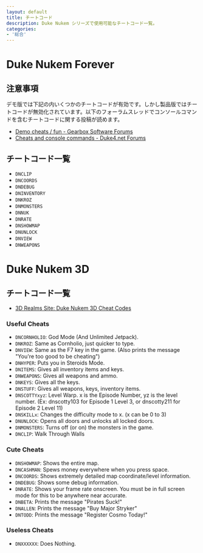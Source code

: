 ```yaml
---
layout: default
title: チートコード
description: Duke Nukem シリーズで使用可能なチートコード一覧。
categories:
- '総合'
---
```


Duke Nukem Forever
==================

注意事項
--------

デモ版では下記の内いくつかのチートコードが有効です。しかし製品版ではチートコードが無効化されています。以下のフォーラムスレッドでコンソールコマンドを含むチートコードに関する投稿が読めます。

* [Demo cheats / fun - Gearbox Software Forums](http://forums.gearboxsoftware.com/showthread.php?p=2341479)
* [Cheats and console commands - Duke4.net Forums](http://forums.duke4.net/topic/4063-cheats-and-console-commands/)

チートコード一覧
----------------

* `DNCLIP`
* `DNCOORDS`
* `DNDEBUG`
* `DNINVENTORY`
* `DNKROZ`
* `DNMONSTERS`
* `DNNUK`
* `DNRATE`
* `DNSHOWMAP`
* `DNUNLOCK`
* `DNVIEW`
* `DNWEAPONS`

Duke Nukem 3D
=============

チートコード一覧
----------------

* [3D Realms Site: Duke Nukem 3D Cheat Codes](http://www.3drealms.com/cheat/duke3d.html)

### Useful Cheats

* `DNCORNHOLIO`: God Mode (And Unlimited Jetpack).
* `DNKROZ`: Same as Cornholio, just quicker to type.
* `DNVIEW`: Same as the F7 key in the game. (Also prints the message "You're too good to be cheating")
* `DNHYPER`: Puts you in Steroids Mode.
* `DNITEMS`: Gives all inventory items and keys.
* `DNWEAPONS`: Gives all weapons and ammo.
* `DNKEYS`: Gives all the keys.
* `DNSTUFF`: Gives all weapons, keys, inventory items.
* `DNSCOTTYxyz`: Level Warp. x is the Episode Number, yz is the level number. (Ex: dnscotty103 for Episode 1 Level 3, or dnscotty211 for Episode 2 Level 11)
* `DNSKILLx`: Changes the difficulty mode to x. (x can be 0 to 3)
* `DNUNLOCK`: Opens all doors and unlocks all locked doors.
* `DNMONSTERS`: Turns off (or on) the monsters in the game.
* `DNCLIP`: Walk Through Walls 

### Cute Cheats

* `DNSHOWMAP`: Shows the entire map.
* `DNCASHMAN`: Spews money everywhere when you press space.
* `DNCOORDS`: Shows extremely detailed map coordinate/level information.
* `DNDEBUG`: Shows some debug information.
* `DNRATE`: Shows your frame rate onscreen. You must be in full screen mode for this to be anywhere near accurate.
* `DNBETA`: Prints the message "Pirates Suck!"
* `DNALLEN`: Prints the message "Buy Major Stryker"
* `DNTODD`: Prints the message "Register Cosmo Today!"

### Useless Cheats

* `DNXXXXXX`: Does Nothing.
